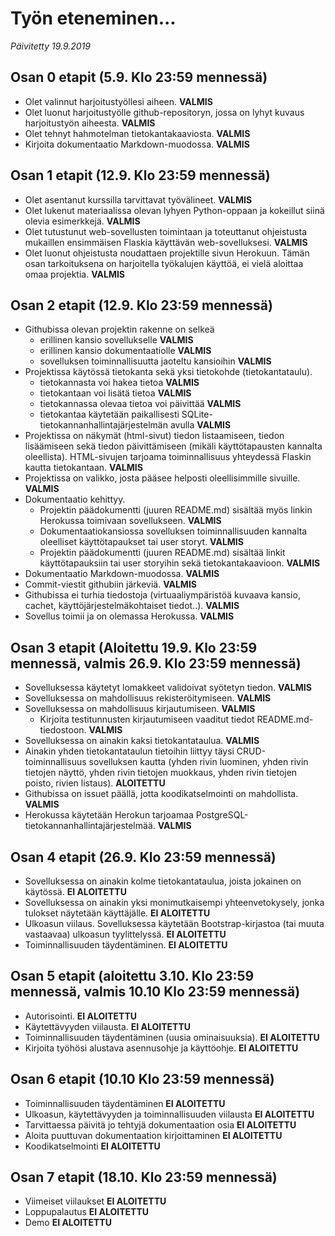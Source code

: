 # Työn eteneminen...

*Päivitetty 19.9.2019*

## Osan 0 etapit (5.9. Klo 23:59 mennessä)
- Olet valinnut harjoitustyöllesi aiheen. **VALMIS**
- Olet luonut harjoitustyölle github-repositoryn, jossa on lyhyt kuvaus harjoitustyön aiheesta. **VALMIS**
- Olet tehnyt hahmotelman tietokantakaaviosta. **VALMIS**
- Kirjoita dokumentaatio Markdown-muodossa. **VALMIS**

## Osan 1 etapit (12.9. Klo 23:59 mennessä)

- Olet asentanut kurssilla tarvittavat työvälineet. **VALMIS**
- Olet lukenut materiaalissa olevan lyhyen Python-oppaan ja kokeillut siinä olevia esimerkkejä. **VALMIS**
- Olet tutustunut web-sovellusten toimintaan ja toteuttanut ohjeistusta mukaillen ensimmäisen Flaskia käyttävän web-sovelluksesi. **VALMIS**
- Olet luonut ohjeistusta noudattaen projektille sivun Herokuun. Tämän osan tarkoituksena on harjoitella työkalujen käyttöä, ei vielä aloittaa omaa projektia. **VALMIS**

## Osan 2 etapit (12.9. Klo 23:59 mennessä)

- Githubissa olevan projektin rakenne on selkeä
    - erillinen kansio sovellukselle **VALMIS**
    - erillinen kansio dokumentaatiolle **VALMIS**
    - sovelluksen toiminnallisuutta jaoteltu kansioihin **VALMIS**
- Projektissa käytössä tietokanta sekä yksi tietokohde (tietokantataulu).
    - tietokannasta voi hakea tietoa **VALMIS**
    - tietokantaan voi lisätä tietoa **VALMIS**
    - tietokannassa olevaa tietoa voi päivittää **VALMIS**
    - tietokantaa käytetään paikallisesti SQLite-tietokannanhallintajärjestelmän avulla **VALMIS**
- Projektissa on näkymät (html-sivut) tiedon listaamiseen, tiedon lisäämiseen sekä tiedon päivittämiseen (mikäli käyttötapausten kannalta oleellista). HTML-sivujen tarjoama toiminnallisuus yhteydessä Flaskin kautta tietokantaan. **VALMIS**
- Projektissa on valikko, josta pääsee helposti oleellisimmille sivuille. **VALMIS**
- Dokumentaatio kehittyy.
    - Projektin päädokumentti (juuren README.md) sisältää myös linkin Herokussa toimivaan sovellukseen. **VALMIS**
    - Dokumentaatiokansiossa sovelluksen toiminnallisuuden kannalta oleelliset käyttötapaukset tai user storyt. **VALMIS**
    - Projektin päädokumentti (juuren README.md) sisältää linkit käyttötapauksiin tai user storyihin sekä tietokantakaavioon. **VALMIS**
- Dokumentaatio Markdown-muodossa. **VALMIS**
- Commit-viestit githubiin järkeviä. **VALMIS**
- Githubissa ei turhia tiedostoja (virtuaaliympäristöä kuvaava kansio, cachet, käyttöjärjestelmäkohtaiset tiedot..). **VALMIS**
- Sovellus toimii ja on olemassa Herokussa. **VALMIS**

## Osan 3 etapit (Aloitettu 19.9. Klo 23:59 mennessä, valmis 26.9. Klo 23:59 mennessä)

- Sovelluksessa käytetyt lomakkeet validoivat syötetyn tiedon. **VALMIS**
- Sovelluksessa on mahdollisuus rekisteröitymiseen. **VALMIS**
- Sovelluksessa on mahdollisuus kirjautumiseen. **VALMIS**
    - Kirjoita testitunnusten kirjautumiseen vaaditut tiedot README.md-tiedostoon. **VALMIS**
- Sovelluksessa on ainakin kaksi tietokantataulua. **VALMIS**
- Ainakin yhden tietokantataulun tietoihin liittyy täysi CRUD-toiminnallisuus sovelluksen kautta (yhden rivin luominen, yhden rivin tietojen näyttö, yhden rivin tietojen muokkaus, yhden rivin tietojen poisto, rivien listaus). **ALOITETTU**
- Githubissa on issuet päällä, jotta koodikatselmointi on mahdollista. **VALMIS**
- Herokussa käytetään Herokun tarjoamaa PostgreSQL-tietokannanhallintajärjestelmää. **VALMIS**

## Osan 4 etapit (26.9. Klo 23:59 mennessä)

- Sovelluksessa on ainakin kolme tietokantataulua, joista jokainen on käytössä. **EI ALOITETTU**
- Sovelluksessa on ainakin yksi monimutkaisempi yhteenvetokysely, jonka tulokset näytetään käyttäjälle. **EI ALOITETTU**
- Ulkoasun viilaus. Sovelluksessa käytetään Bootstrap-kirjastoa (tai muuta vastaavaa) ulkoasun tyylittelyssä. **EI ALOITETTU**
- Toiminnallisuuden täydentäminen. **EI ALOITETTU**

## Osan 5 etapit (aloitettu 3.10. Klo 23:59 mennessä, valmis 10.10 Klo 23:59 mennessä)

- Autorisointi. **EI ALOITETTU**
- Käytettävyyden viilausta. **EI ALOITETTU**
- Toiminnallisuuden täydentäminen (uusia ominaisuuksia). **EI ALOITETTU**
- Kirjoita työhösi alustava asennusohje ja käyttöohje. **EI ALOITETTU**

## Osan 6 etapit (10.10 Klo 23:59 mennessä)

- Toiminnallisuuden täydentäminen **EI ALOITETTU**
- Ulkoasun, käytettävyyden ja toiminnallisuuden viilausta **EI ALOITETTU**
- Tarvittaessa päivitä jo tehtyjä dokumentaation osia **EI ALOITETTU**
- Aloita puuttuvan dokumentaation kirjoittaminen **EI ALOITETTU**
- Koodikatselmointi **EI ALOITETTU**

## Osan 7 etapit (18.10. Klo 23:59 mennessä)

- Viimeiset viilaukset **EI ALOITETTU**
- Loppupalautus **EI ALOITETTU**
- Demo **EI ALOITETTU**
